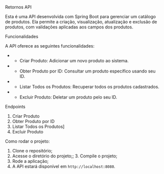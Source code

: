 Retornos API

Esta é uma API desenvolvida com Spring Boot para gerenciar um catálogo de produtos. Ela permite a criação, visualização, atualização e exclusão de produtos, com validações aplicadas aos campos dos produtos.

Funcionalidades

A API oferece as seguintes funcionalidades:

- - Criar Produto: Adicionar um novo produto ao sistema.
- - Obter Produto por ID: Consultar um produto específico usando seu ID.
- - Listar Todos os Produtos: Recuperar todos os produtos cadastrados.
- - Excluir Produto: Deletar um produto pelo seu ID.

Endpoints
 1. Criar Produto
 2. Obter Produto por ID
 3. Listar Todos os Produtos]
4. Excluir Produto

Como rodar o projeto:
1. Clone o repositório;
2. Acesse o diretório do projeto;;
   3. Compile o projeto; 
4. Rode a aplicação;
5. A API estará disponível em `http://localhost:8080`.
